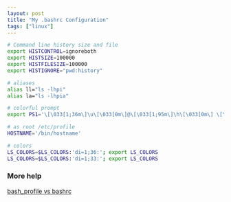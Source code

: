 ```yaml
---
layout: post
title: "My .bashrc Configuration"
tags: ["linux"]
---
```


```bash
# Command line history size and file
export HISTCONTROL=ignoreboth
export HISTSIZE=100000
export HISTFILESIZE=100000
export HISTIGNORE="pwd:history"

# aliases
alias ll="ls -lhpi"
alias la="ls -lhpia"

# colorful prompt
export PS1='\[\033[1;36m\]\u\[\033[0m\]@\[\033[1;95m\]\h\[\033[0m\] \[\033[1;33m\]\w\[\033[0m\] \[\033[1;31m\]\$\[\033[0m\] '

# as root /etc/profile
HOSTNAME='/bin/hostname'

# colors
LS_COLORS=$LS_COLORS:'di=1;36:'; export LS_COLORS
LS_COLORS=$LS_COLORS:'di=1;33:'; export LS_COLORS
```

### More help

[bash_profile vs bashrc](https://elpuig.xeill.net/Members/rborrell/articles/los-archivos-bashrc-bash_profile-etc-bashrc-etc-profile-los-archivos-bashrc-bash_profile-etc-bashrc-etc-profile-cual-utilizar")
